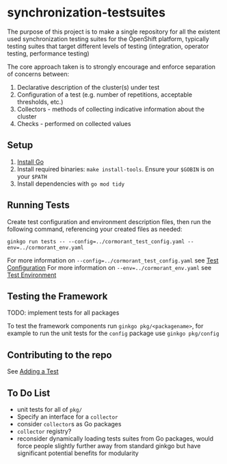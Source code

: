 # synchronization-testsuites

The purpose of this project is to make a single repository for all the existent used synchronization testing suites for the OpenShift platform, typically testing suites that target  different levels of testing (integration, operator testing, performance testing)

The core approach taken is to strongly encourage and enforce separation of concerns between:
1. Declarative description of the cluster(s) under test
1. Configuration of a test (e.g. number of repetitions, acceptable thresholds, etc.)
1. Collectors - methods of collecting indicative information about the cluster
1. Checks - performed on collected values

## Setup

1. [Install Go](https://go.dev/doc/install)
1. Install required binaries: `make install-tools`. Ensure your `$GOBIN` is on your `$PATH`
1. Install dependencies with `go mod tidy`

## Running Tests

Create test configuration and environment description files, then run the following command, referencing your created files as needed:

```shell
ginkgo run tests -- --config=../cormorant_test_config.yaml --env=../cormorant_env.yaml
```

For more information on `--config=../cormorant_test_config.yaml` see [Test Configuration](doc/test_configuration.md) 
For more information on `--env=../cormorant_env.yaml` see [Test Environment](doc/test_environment.md)

## Testing the Framework

TODO: implement tests for all packages

To test the framework components run `ginkgo pkg/<packagename>`, for example to run the unit tests for the `config` package use `ginkgo pkg/config`

## Contributing to the repo

See [Adding a Test](doc/implementing_a_test.md)

## To Do List

* unit tests for all of `pkg/`
* Specify an interface for a `collector`
* consider `collector`s as Go packages
* `collector` registry?
* reconsider dynamically loading tests suites from Go packages, would force people slightly further away from standard ginkgo but have significant potential benefits for modularity
